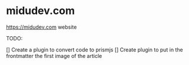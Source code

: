 # midudev.com
https://midudev.com website

TODO:

[] Create a plugin to convert code to prismjs
[] Create plugin to put in the frontmatter the first image of the article